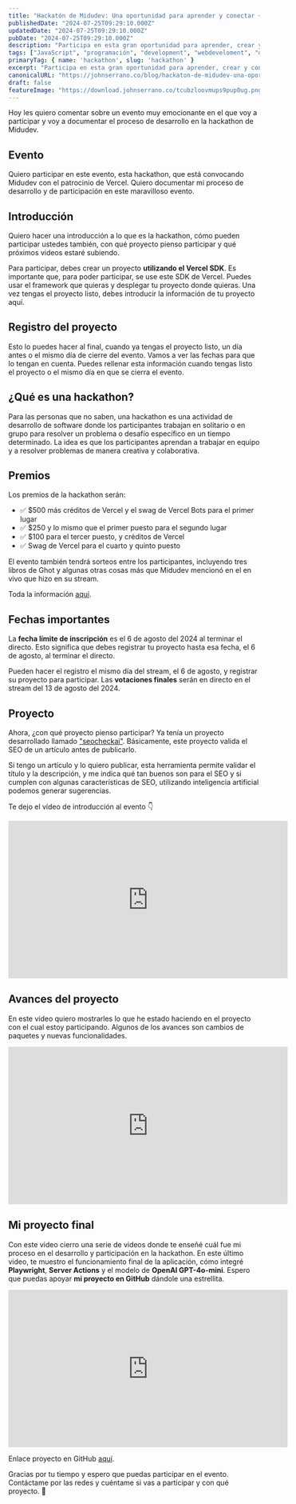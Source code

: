 ```yaml
---
title: "Hackatón de Midudev: Una oportunidad para aprender y conectar + vercel"
publishedDate: "2024-07-25T09:29:10.000Z"
updatedDate: "2024-07-25T09:29:10.000Z"
pubDate: "2024-07-25T09:29:10.000Z"
description: "Participa en esta gran oportunidad para aprender, crear y conectar con otros desarrolladores en el hackatón de Midudev. ¡No te lo pierdas!"
tags: ["JavaScript", "programación", "development", "webdeveloment", "desarrollo-web", "TypeScript", "frontend", "front-end", "redux", "hackathon", "software", "web", "johnserrano.co", "johnserrano", "estado", "react"]
primaryTag: { name: 'hackathon', slug: 'hackathon' }
excerpt: "Participa en esta gran oportunidad para aprender, crear y conectar con otros desarrolladores en el hackatón de Midudev. ¡No te lo pierdas!"
canonicalURL: "https://johnserrano.co/blog/hackaton-de-midudev-una-oportunidad-para-aprender-y-conectar-vercel"
draft: false
featureImage: "https://download.johnserrano.co/tcubzloovmups9pup0ug.png"
---
```



Hoy les quiero comentar sobre un evento muy emocionante en el que voy a participar y voy a documentar el proceso de desarrollo en la hackathon de Midudev.

## Evento

Quiero participar en este evento, esta hackathon, que está convocando Midudev con el patrocinio de Vercel. Quiero documentar mi proceso de desarrollo y de participación en este maravilloso evento.

## Introducción

Quiero hacer una introducción a lo que es la hackathon, cómo pueden participar ustedes también, con qué proyecto pienso participar y qué próximos videos estaré subiendo.

Para participar, debes crear un proyecto **utilizando el Vercel SDK**. Es importante que, para poder participar, se use este SDK de Vercel. Puedes usar el framework que quieras y desplegar tu proyecto donde quieras. Una vez tengas el proyecto listo, debes introducir la información de tu proyecto aquí.

## Registro del proyecto

Esto lo puedes hacer al final, cuando ya tengas el proyecto listo, un día antes o el mismo día de cierre del evento. Vamos a ver las fechas para que lo tengan en cuenta. Puedes rellenar esta información cuando tengas listo el proyecto o el mismo día en que se cierra el evento.

## ¿Qué es una hackathon? 

Para las personas que no saben, una hackathon es una actividad de desarrollo de software donde los participantes trabajan en solitario o en grupo para resolver un problema o desafío específico en un tiempo determinado. La idea es que los participantes aprendan a trabajar en equipo y a resolver problemas de manera creativa y colaborativa.

## Premios

Los premios de la hackathon serán: 
* ✅ $500 más créditos de Vercel y el swag de Vercel Bots para el primer lugar
* ✅ $250 y lo mismo que el primer puesto para el segundo lugar
* ✅ $100 para el tercer puesto, y créditos de Vercel
* ✅ Swag de Vercel para el cuarto y quinto puesto

El evento también tendrá sorteos entre los participantes, incluyendo tres libros de Ghot y algunas otras cosas más que Midudev mencionó en el en vivo que hizo en su stream.

Toda la información [aquí](https://github.com/midudev/hackaton-vercel-2024).

## Fechas importantes

La **fecha límite de inscripción** es el 6 de agosto del 2024 al terminar el directo. Esto significa que debes registrar tu proyecto hasta esa fecha, el 6 de agosto, al terminar el directo. 

Pueden hacer el registro el mismo día del stream, el 6 de agosto, y registrar su proyecto para participar. Las **votaciones finales** serán en directo en el stream del 13 de agosto del 2024.

## Proyecto

Ahora, ¿con qué proyecto pienso participar? Ya tenía un proyecto desarrollado llamado ["seocheckai"](https://seocheckai.com/). Básicamente, este proyecto valida el SEO de un artículo antes de publicarlo. 

Si tengo un artículo y lo quiero publicar, esta herramienta permite validar el título y la descripción, y me indica qué tan buenos son para el SEO y si cumplen con algunas características de SEO, utilizando inteligencia artificial podemos generar sugerencias.

Te dejo el vídeo de introducción al evento 👇


<iframe width="560" height="315" src="https://www.youtube.com/embed/qwlDhPcMILw" frameborder="0" allowfullscreen></iframe>


## Avances del proyecto

En este vídeo quiero mostrarles lo que he estado haciendo en el proyecto con el cual estoy participando. Algunos de los avances son cambios de paquetes y nuevas funcionalidades.

<iframe width="560" height="315" src="https://www.youtube.com/embed/qVSIG78ukw0" frameborder="0" allowfullscreen></iframe>

## Mi proyecto final

Con este video cierro una serie de videos donde te enseñé cuál fue mi proceso en el desarrollo y participación en la hackathon. En este último video, te muestro el funcionamiento final de la aplicación, cómo integré **Playwright**, **Server Actions** y el modelo de **OpenAI GPT-4o-mini**. Espero que puedas apoyar **mi proyecto en GitHub** dándole una estrellita.

<iframe width="560" height="315" src="https://www.youtube.com/embed/q_iuznbTR1Q" frameborder="0" allowfullscreen></iframe>

Enlace proyecto en GitHub [aquí](https://github.com/johnsi15/seocheck-ai).

Gracias por tu tiempo y espero que puedas participar en el evento. Contáctame por las redes y cuéntame si vas a participar y con qué proyecto. 💪
